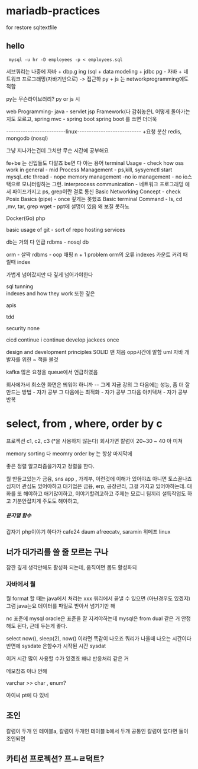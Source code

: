 # mariadb-practices
for restore sqltextfile
## hello
```
 mysql -u hr -D employees -p < employees.sql
```
서브쿼리는 나중에
자바 + dbp.g ing (sql + data modeling + jdbc pg - 자바 + 
네트워크 프로그래밍(자바기반으로) -> 접근하
py + js 는 networkprogramming에도 적합

py는 무슨라이브러리? 
py or js 시

web Programming- java - servlet jsp
Framework(다 감춰놓은L 어떻게 돌아가는지도 모르고,  spring mvc - spring boot
spring boot 를 쓰면 더더욱

-------------------------linux---------------------------
+요청 분산
redis, mongodb (nosql)



그냥 지나가는건데 그치만 무슨 시간에 공부해요

fe+be 는 신입들도 다알죠
be면 다 아는 용어
terminal Usage - check
how oss work in general - mid
Process Management - ps,kill, sysyemctl start mysql..etc
thread - nope
memory management -no
io management - no io스택으로 모니터링하는 그런.
interprocess communication - 네트워크 프로그래밍 에서 파이프가지고 ps, grep이란 걸로 통신
Basic Networking Concept - check
Posix Basics (pipe) - once 깊게는 못했죠
Basic terminal Command - ls, cd ,mv, tar, grep wget - ppt에 설명이 있음 왜 보질 못하노

Docker(Go)
php

basic usage of git - sort of
repo hosting services


db는 거의 다 언급
rdbms - nosql db

orm - 살짝 rdbms - oop 매핑
n + 1 problem orm의 오류
indexes 카운트 커리 때릴때 index

가볍게 넘어갔지만 다 깊게 넘어가야한다

sql tunning  
indexes and how they work 또한 깊은 


apis

tdd


security
none

cicd continue i continue develop jackees
once

design and development principles
SOLID 맨 처음 opp시간에 말함 
uml 자바 개발자를 위한 ~ 책을 볼것



kafka 많은 요청을 
queue에서 언급하였음


회사에가서 최소한 화면은 띄워야 하니까 -- 그게 지금 강의
그 다음에는 성능, 좀 더 잘 만드는 방법 - 자가 공부
그 다음에는 최적화                    - 자가 공부
그다음 아키텍쳐                       - 자가 공부
반복

# select, from , where, order by c

프로젝션 c1, c2, c3 (*을 사용하지 않는다)
회사가면 칼럼이 20~30 ~ 40 아 미쳐

memory sorting 다 meomry
order by 는 항상 마지막에

좋은 정렬 알고리즘을가지고 정렬을 한다.


뭘 만들고있는가 금융, sns app , 가계부, 이런것에 이해가 있어야죠
아니면 토스꼴나죠
심지어 관심도 있어야하고
대기업은 금융, erp, 공장관리, 그걸 가지고 있어야하는데. 대화를 또 해야하고
애기많이하고, 이야기할려고하고
주제는 모르니 팀끼리 설득작업도 하고
기분안잡치게 주도도 해야하고,



##### 문자열 함수

갑자기 php이야기 하다가 
cafe24 daum afreecatv, saramin 위메프
linux 


## 너가 대가리를 쓸 줄 모르는 구나
 잠깐 깊게 생각만해도 활성화 되는데, 움직이면 몸도 활성화되

 ### 자바에서 뭘 
 뭘 format 할 때는 java에서 처리는 xxx 쿼리에서 끝낼 수 있으면 (아닌경우도 있겠지)
 그럼 java는요
 데이터를 파일로 받아서 넘기기만 해

 nc 표준에 mysql 
 oracle은 표준을 잘 지켜야하는데
 mysql은 from dual 같은 거 안정해도 된다, 근데 두는게 좋다.

 select now(), sleep(2), now() 이라면 똑같이 나오죠
 쿼리가 나올때 나오는 시간이다
 반면에 sysdate 은함수가 시작된 시간 sysdat

 이거 시간 많이 사용할 수가 있겠죠 왜냐 반응처리 같은 거

 메모참조 아냐 안해


 varchar >> char , enum?


 아이씨 pt에 다 있네









 ## 조인
 칼럼이 두개 인 테이블a, 칼럼이 두개인 테이블 b에서 두개 공통인 칼럼이 없다면 둘이 조인되면 
 ## 카티션 프로젝션? 프ㅗㄹ덕트?
